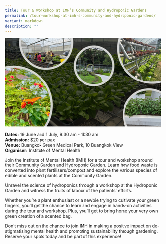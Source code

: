 ```yaml
---
title: Tour & Workshop at IMH’s Community and Hydroponic Gardens
permalink: /tour-workshop-at-imh-s-community-and-hydroponic-gardens/
variant: markdown
description: ""
---
```

![Tour and Workshop at IMH Hydroponic Gardens](/images/Tours/Tour___Workshop_at_IMH_s_Community_and_Hydroponic_Gardens.png)

**Dates:** 19 June and 1 July, 9:30 am - 11:30 am<br>
**Admission:** $20 per pax<br>
**Venue:** Buangkok Green Medical Park, 10 Buangkok View<br>
**Organiser:** Institute of Mental Health

Join the Institute of Mental Health (IMH) for a tour and workshop around their Community Garden and Hydroponic Garden. Learn how food waste is converted into plant fertilisers/compost and explore the various species of edible and scented plants at the Community Garden.&nbsp;

Unravel the science of hydroponics through a workshop at the Hydroponic Garden and witness the fruits of labour of the patients’ efforts.&nbsp;&nbsp;

Whether you’re a plant enthusiast or a newbie trying to cultivate your green fingers, you’ll get the chance to learn and engage in hands-on activities during the tour and workshop. Plus, you’ll get to bring home your very own green creation of a scented bag.&nbsp;&nbsp;

Don’t miss out on the chance to join IMH in making a positive impact on de-stigmatising mental health and promoting sustainability through gardening. Reserve your spots today and be part of this experience!

<a class="btn-link" target="_blank" href="https://for.sg/imh-garden-workshop-jun-jul-24">
	<img src="/images/gogreensg_website-32.png">
</a>

<style>
	.btn-link {
		display: none;
	}
	a.btn-link[target="_blank"]:after {
	display: none;
}
	.btn-link > img {
		width: 100%;
	}
</style>